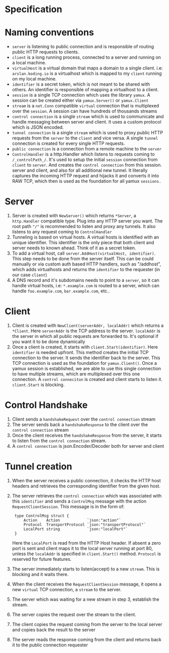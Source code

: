 # Specification

# Naming conventions

* `server` is listening to public connection and is responsible of routing
  public HTTP requests to clients.
* `client` is a long running process, connected to a server and running on a local machine. 
* `virtualHost` is a virtual domain that maps a domain to a single client. i.e:
  `arslan.koding.io` is a virtualhost which is mapped to my `client` running on
   my local machine.
* `identifier` is a secret token, which is not meant to be shared with others.
  An identifier is responsible of mapping a virtualhost to a client.
* `session` is a single TCP connection which uses the library `yamux`. A
  session can be created either via `yamux.Server()` or `yamux.Client`
* `stream` is a `net.Conn` compatible `virtual` connection that is multiplexed
  over the `session`. A session can have hundreds of thousands streams
* `control connection` is a single `stream` which is used to communicate and
  handle messaging between server and client. It uses a custom protocol which
  is JSON encoded.
* `tunnel connection` is a single `stream` which is used to proxy public HTTP
  requests from the `server` to the `client` and vice versa. A single `tunnel`
  connection is created for every single HTTP requests.
* `public connection` is a connection from a remote machine to the `server`
* `ControlHandler` is a http.Handler which listens to requests coming to
  `/_controlPath_/`. It's used to setup the initial `session` connection from
  `client` to `server`. And creates the `control connection` from this session.
  server and client, and also for all additional new tunnel. It literally
  captures the incoming HTTP request and hijacks it and converts it into RAW TCP,
  which then is used as the foundation for all yamux `sessions.`


# Server
1. Server is created with `NewServer()` which returns `*Server`, a `http.Handler`
   compatible type. Plug into any HTTP server you want. The root path `"/"` is
   recommended to listen and proxy any tunnels. It also listens to any request
   coming to `ControlHandler`
2. Tunneling is based on virtual hosts. A virtual hosts is identified with an
   unique identifier. This identifier is the only piece that both client and
   server needs to known ahead. Think of it as a secret token.
3. To add a virtual host, call `server.AddHost(virtualHost, identifier)`. This
   step needs to be done from the server itself. This can be could manually or
   via custom auth based HTTP handlers, such as "/addhost", which adds
   virtualhosts and returns the `identifier` to the requester (in our case `client`)
4. A DNS record and it's subdomains needs to point to a `server`, so it can
   handle virtual hosts, i.e: `*.example.com` is routed to a server, which can
   handle `foo.example.com`, `bar.example.com`, etc..


# Client

1. Client is created with `NewClient(serverAddr, localAddr)` which returns a
   `*Client`. Here `serverAddr` is the TCP address to the server. `localAddr`
  is the server in which all public requests are forwarded to. It's optional if
  you want it to be done dynamically
2. Once a client is created, it starts with `client.Start(identifier)`. Here
   `identifier` is needed upfront. This method creates the initial TCP
  connection to the server. It sends the identifier back to the server. This
  TCP connection is used as the foundation for `yamux.Client()`. Once a yamux
  session is established, we are able to use this single connection to have
  multiple streams, which are multiplexed over this one connection.  A `control
  conneciton` is created and client starts to listen it.  `client.Start` is
  blocking.

# Control Handshake

1. Client sends a `handshakeRequest` over the `control connection` stream
2. The server sends back a `handshakeResponse` to the client over the `control connection` stream
3. Once the client receives the `handshakeResponse` from the server, it starts
   to listen from the `control connection` stream.
4. A `control connection` is json.Encoder/Decoder both for server and client


# Tunnel creation
1. When the server receives a public connection, it checks the HTTP host
   headers and retrieves the corresponding identifier from the given host.
2. The server retrieves the `control connection` which was associated with this
   `identifier` and sends a `ControlMsg` message with the action
   `RequestClientSession`. This message is in the form of:

		type ControlMsg struct {
			Action    Action            `json:"action"`
			Protocol  TransportProtocol `json:"transportProtocol"`
			LocalPort string            `json:"localPort"`
		}

	Here the `LocalPort` is read from the HTTP Host header. If absent a zero
    port is sent and client maps it to the local server running at port 80, unless
	the `localAddr` is specified in `client.Start()` method. `Protocol` is
    reserved for future features.
3. The server immediately starts to listen(accept) to a new `stream`. This is
   blocking and it waits there.
4. When the client receives the `RequestClientSession` message, it opens a new
   `virtual` TCP connection, a `stream` to the server.
5. The server which was waiting for a new stream in step 3, establish the stream.
6. The server copies the request over the stream to the client.
7. The client copies the request coming from the server to the local server and
   copies back the result to the server
8. The server reads the response coming from the client and returns back it to
   the public connection requester

